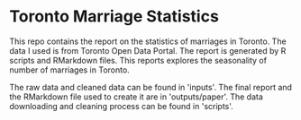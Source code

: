# Toronto Marriage Statistics

This repo contains the report on the statistics of marriages in Toronto. The data I used is from Toronto Open Data Portal. The report is generated by R scripts and RMarkdown files. This reports explores the seasonality of number of marriages in Toronto. 

The raw data and cleaned data can be found in 'inputs'.
The final report and the RMarkdown file used to create it are in 'outputs/paper'.
The data downloading and cleaning process can be found in 'scripts'.